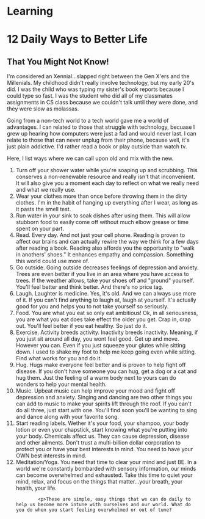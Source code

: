 # Learning
 <h1>12 Daily Ways to Better Life</h1>
          <h2>That You Might Not Know!</h2>
        <p>I'm considered an Xennial...slapped right between the Gen X'ers and the Millenials. My childhood didn't really involve technology, but my early 20's did. I was the child who was typing my sister's book reports because I could type so fast. I was the student who did all of my classmates assignments in CS class because we couldn't talk until they were done, and they were slow as molassas.</p>
        <p>Going from a non-tech world to a tech world gave me a world of advantages. I can related to those that struggle with technology, becuase I grew up hearing how computers were just a fad and would never last. I can relate to those that can never unplug from their phone, because well, it's just plain addictive. I'd rather read a book or play outside than watch tv.</p>
        <p>Here, I list ways where we can call upon old and mix with the new.</p>
          <ol>
            <li>Turn off your shower water while you're soaping up and scrubbing. This conserves a non-renewable resource and really isn't that inconvenient. It will also give you a moment each day to reflect on what we really need and what we really use.</li>
            <li>Wear your clothes more than once before throwing them in the dirty clothes. I'm in the habit of hanging up everything after I wear, as long as it pasts the smell test. </li>
            <li>Run water in your sink to soak dishes after using them. This will allow stubborn food to easily come off without much elbow grease or time spent on your part.</li>
            <li>Read. Every day. And not just your cell phone. Reading is proven to affect our brains and can actually rewire the way we think for a few days after reading a book. Reading also affords you the opportunity to "walk in anothers' shoes." It enhances empathy and compassion. Something this world could use more of.</li>
            <li>Go outside. Going outside decreases feelings of depression and anxiety. Trees are even better if you live in an area where you have access to trees. If the weather allows, take your shoes off and "ground" yourself. You'll feel better and think better. And there's no price tag.</li>
            <li>Laugh. Laughter is medicine. Yes, it's old. And we can always use more of it. If you can't find anything to laugh at, laugh at yourself. It's actually good for you and helps you to not take yourself so seriously.</li>
            <li>Food. You are what you eat so only eat ambitious! Ok, in all seriousness, you are what you eat does take effect the older you get. Crap in, crap out. You'll feel better if you eat healthy. So just do it.</li>
            <li>Exercise. Activity breeds activity. Inactivity breeds inactivity. Meaning, if you just sit around all day, you wont feel good. Get up and move. However you can. Even if you just squeeze your glutes while sitting down. I used to shake my foot to help me keep going even while sitting. Find what works for you and do it.</li>
            <li>Hug. Hugs make everyone feel better and is proven to help fight off disease. If you don't have someone you can hug, get a dog or a cat and hug them. Just the feeling of a warm body next to yours can do wonders to help your mental health.</li>
            <li>Music. Upbeat music can help improve your mood and fight off depression and anxiety. Singing and dancing are two other things you can add to music to make your spirits lift through the roof. If you can't do all three, just start with one. You'll find soon you'll be wanting to sing and dance along with your favorite song.</li>
            <li>Start reading labels. Wether it's your food, your shampoo, your body lotion or even your chapstick, start knowing what you're putting into your body. Chemicals affect us. They can cause depression, disease and other ailments. Don't trust a multi-billion dollar corporation to protect you or have your best interests in mind. You need to have your OWN best interests in mind.</li>
            <li>Meditation/Yoga. You need that time to clear your mind and just BE. In a world we're constantly bombarded with sensory information, our minds can become overwhelmed and exhausted. Take this time to quiet your mind, relax, and focus on the things that matter...your breath, your health, your life.</li>
            
            <p>These are simple, easy things that we can do daily to help us become more intune with ourselves and our world. What do you do when you start feeling overwhelmed or out of tune?
           
           
         

